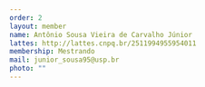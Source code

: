 ```yaml
---
order: 2
layout: member
name: Antônio Sousa Vieira de Carvalho Júnior
lattes: http://lattes.cnpq.br/2511994955954011
membership: Mestrando
mail: junior_sousa95@usp.br
photo: ""
---
```

